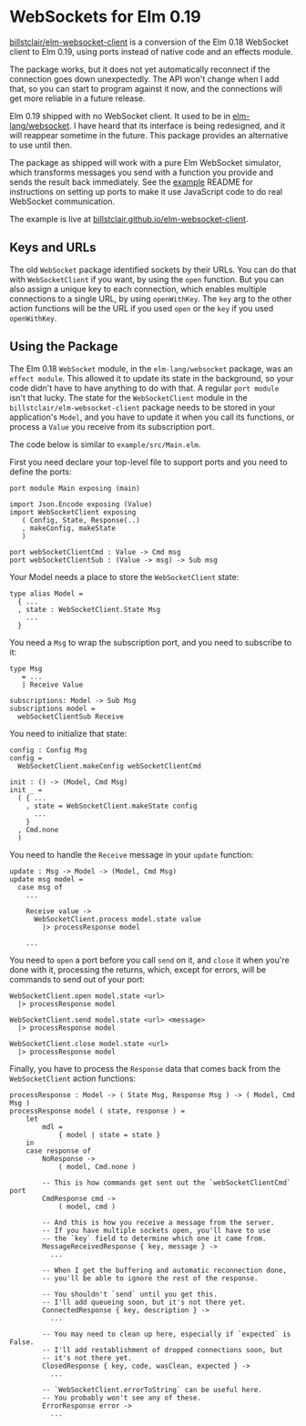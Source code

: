 # WebSockets for Elm 0.19

[billstclair/elm-websocket-client](https://package.elm-lang.org/packages/billstclair/elm-websocket-client/latest) is a conversion of the Elm 0.18 WebSocket client to Elm 0.19, using ports instead of native code and an effects module.

The package works, but it does not yet automatically reconnect if the connection goes down unexpectedly. The API won't change when I add that, so you can start to program against it now, and the connections will get more reliable in a future release.

Elm 0.19 shipped with no WebSocket client. It used to be in [elm-lang/websocket](https://package.elm-lang.org/packages/elm-lang/websocket/latest). I have heard that its interface is being redesigned, and it will reappear sometime in the future. This package provides an alternative to use until then.

The package as shipped will work with a pure Elm WebSocket simulator, which transforms messages you send with a function you provide and sends the result back immediately. See the [example](https://github.com/billstclair/elm-websocket-client/tree/master/example) README for instructions on setting up ports to make it use JavaScript code to do real WebSocket communication.

The example is live at [billstclair.github.io/elm-websocket-client](https://billstclair.github.io/elm-websocket-client/).

## Keys and URLs

The old `WebSocket` package identified sockets by their URLs. You can do that with `WebSocketClient` if you want, by using the `open` function. But you can also assign a unique key to each connection, which enables multiple connections to a single URL, by using `openWithKey`. The `key` arg to the other action functions will be the URL if you used `open` or the `key` if you used `openWithKey`.

## Using the Package

The Elm 0.18 `WebSocket` module, in the `elm-lang/websocket` package, was an `effect module`. This allowed it to update its state in the background, so your code didn't have to have anything to do with that. A regular `port module` isn't that lucky. The state for the `WebSocketClient` module in the `billstclair/elm-websocket-client` package needs to be stored in your application's `Model`, and you have to update it when you call its functions, or process a `Value` you receive from its subscription port.

The code below is similar to `example/src/Main.elm`.

First you need declare your top-level file to support ports and you need to define the ports:

    port module Main exposing (main)
    
    import Json.Encode exposing (Value)
    import WebSocketClient exposing
       ( Config, State, Response(..)
       , makeConfig, makeState
       )

    port webSocketClientCmd : Value -> Cmd msg
    port webSocketClientSub : (Value -> msg) -> Sub msg

Your Model needs a place to store the `WebSocketClient` state:

    type alias Model =
      { ...
      , state : WebSocketClient.State Msg
        ...
      }

You need a `Msg` to wrap the subscription port, and you need to subscribe to it:

    type Msg
       = ...
       | Receive Value
       
    subscriptions: Model -> Sub Msg
    subscriptions model =
      webSocketClientSub Receive

You need to initialize that state:

    config : Config Msg
    config =
      WebSocketClient.makeConfig webSocketClientCmd

    init : () -> (Model, Cmd Msg)
    init _ =
      ( { ...
        , state = WebSocketClient.makeState config
          ...
        }
      , Cmd.none
      )

You need to handle the `Receive` message in your `update` function:

    update : Msg -> Model -> (Model, Cmd Msg)
    update msg model =
      case msg of
        ...

        Receive value ->
          WebSocketClient.process model.state value
            |> processResponse model

        ...

You need to `open` a port before you call `send` on it, and `close` it when you're done with it, processing the returns, which, except for errors, will be commands to send out of your port:

    WebSocketClient.open model.state <url>
      |> processResponse model

    WebSocketClient.send model.state <url> <message>
      |> processResponse model

    WebSocketClient.close model.state <url>
      |> processResponse model

Finally, you have to process the `Response` data that comes back from the `WebSocketClient` action functions:

    processResponse : Model -> ( State Msg, Response Msg ) -> ( Model, Cmd Msg )
    processResponse model ( state, response ) =
        let
            mdl =
                { model | state = state }
        in
        case response of
            NoResponse ->
                ( model, Cmd.none )

            -- This is how commands get sent out the `webSocketClientCmd` port
            CmdResponse cmd ->
                ( model, cmd )

            -- And this is how you receive a message from the server.
            -- If you have multiple sockets open, you'll have to use
            -- the `key` field to determine which one it came from.
            MessageReceivedResponse { key, message } ->
              ...

            -- When I get the buffering and automatic reconnection done,
            -- you'll be able to ignore the rest of the response.
            
            -- You shouldn't `send` until you get this.
            -- I'll add queueing soon, but it's not there yet.
            ConnectedResponse { key, description } ->
              ...

            -- You may need to clean up here, especially if `expected` is False.
            -- I'll add restablishment of dropped connections soon, but
            -- it's not there yet.
            ClosedResponse { key, code, wasClean, expected } ->
              ...

            -- `WebSocketClient.errorToString` can be useful here.
            -- You probably won't see any of these.
            ErrorResponse error ->
              ...
